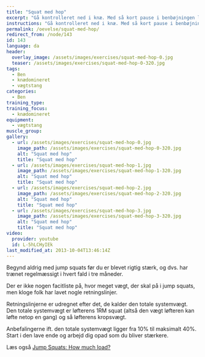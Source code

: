 ```yaml
---
title: "Squat med hop"
excerpt: "Gå kontrolleret ned i knæ. Med så kort pause i benbøjningen laver du et eksplosivt spring."
instructions: "Gå kontrolleret ned i knæ. Med så kort pause i benbøjningen laver du et eksplosivt spring."
permalink: /oevelse/squat-med-hop/
redirect_from: /node/143
id: 143
language: da
header:
  overlay_image: /assets/images/exercises/squat-med-hop-0.jpg
  teaser: /assets/images/exercises/squat-med-hop-0-320.jpg
tags:
  - Ben
  - knædomineret
  - vægtstang
categories:
  - Ben
training_type: 
training_focus: 
  - knædomineret
equipment:
  - vægtstang
muscle_group:
gallery:
  - url: /assets/images/exercises/squat-med-hop-0.jpg
    image_path: /assets/images/exercises/squat-med-hop-0-320.jpg
    alt: "Squat med hop"
    title: "Squat med hop"
  - url: /assets/images/exercises/squat-med-hop-1.jpg
    image_path: /assets/images/exercises/squat-med-hop-1-320.jpg
    alt: "Squat med hop"
    title: "Squat med hop"
  - url: /assets/images/exercises/squat-med-hop-2.jpg
    image_path: /assets/images/exercises/squat-med-hop-2-320.jpg
    alt: "Squat med hop"
    title: "Squat med hop"
  - url: /assets/images/exercises/squat-med-hop-3.jpg
    image_path: /assets/images/exercises/squat-med-hop-3-320.jpg
    alt: "Squat med hop"
    title: "Squat med hop"
video:
  provider: youtube
  id: L-5hLCHyIEk
last_modified_at: 2013-10-04T13:46:14Z
---
```


Begynd aldrig med jump squats før du er blevet rigtig stærk, og dvs. har trænet regelmæssigt i hvert fald i tre måneder.

Der er ikke nogen facitliste på, hvor meget vægt, der skal på i jump squats, men kloge folk har lavet nogle retningslinjer.

Retningslinjerne er udregnet efter det, de kalder den totale systemvægt. Den totale systemvægt er løfterens 1RM squat (altså den vægt løfteren kan løfte netop en gang) og så løfterens kropsvægt.

Anbefalingerne ift. den totale systemvægt ligger fra 10% til maksimalt 40%. Start i den lave ende og arbejd dig opad som du bliver stærkere.

Læs også [Jump Squats: How much load?](http://www.dieselcrew.com/articles-pdf/DC-IM-JumpSquats.pdf)
